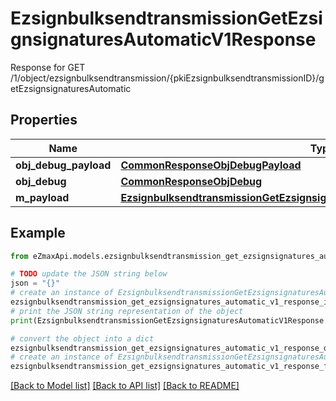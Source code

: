 # EzsignbulksendtransmissionGetEzsignsignaturesAutomaticV1Response

Response for GET /1/object/ezsignbulksendtransmission/{pkiEzsignbulksendtransmissionID}/getEzsignsignaturesAutomatic

## Properties

Name | Type | Description | Notes
------------ | ------------- | ------------- | -------------
**obj_debug_payload** | [**CommonResponseObjDebugPayload**](CommonResponseObjDebugPayload.md) |  | 
**obj_debug** | [**CommonResponseObjDebug**](CommonResponseObjDebug.md) |  | [optional] 
**m_payload** | [**EzsignbulksendtransmissionGetEzsignsignaturesAutomaticV1ResponseMPayload**](EzsignbulksendtransmissionGetEzsignsignaturesAutomaticV1ResponseMPayload.md) |  | 

## Example

```python
from eZmaxApi.models.ezsignbulksendtransmission_get_ezsignsignatures_automatic_v1_response import EzsignbulksendtransmissionGetEzsignsignaturesAutomaticV1Response

# TODO update the JSON string below
json = "{}"
# create an instance of EzsignbulksendtransmissionGetEzsignsignaturesAutomaticV1Response from a JSON string
ezsignbulksendtransmission_get_ezsignsignatures_automatic_v1_response_instance = EzsignbulksendtransmissionGetEzsignsignaturesAutomaticV1Response.from_json(json)
# print the JSON string representation of the object
print(EzsignbulksendtransmissionGetEzsignsignaturesAutomaticV1Response.to_json())

# convert the object into a dict
ezsignbulksendtransmission_get_ezsignsignatures_automatic_v1_response_dict = ezsignbulksendtransmission_get_ezsignsignatures_automatic_v1_response_instance.to_dict()
# create an instance of EzsignbulksendtransmissionGetEzsignsignaturesAutomaticV1Response from a dict
ezsignbulksendtransmission_get_ezsignsignatures_automatic_v1_response_from_dict = EzsignbulksendtransmissionGetEzsignsignaturesAutomaticV1Response.from_dict(ezsignbulksendtransmission_get_ezsignsignatures_automatic_v1_response_dict)
```
[[Back to Model list]](../README.md#documentation-for-models) [[Back to API list]](../README.md#documentation-for-api-endpoints) [[Back to README]](../README.md)


